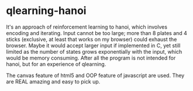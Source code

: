 qlearning-hanoi
===============

It's an approach of reinforcement learning to hanoi, which involves encoding and iterating. Input cannot be too large; more than 8 plates and 4 sticks (exclusive, at least that works on my browser) could exhaust the browser. Maybe it would accept larger input if implemented in C, yet still limited as the number of states grows exponentially with the input, which would be memory consuming. After all the program is not intended for hanoi, but for an experience of qlearning. 

The canvas feature of html5 and OOP feature of javascript are used. They are REAL amazing and easy to pick up. 
